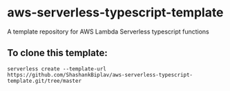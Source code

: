 # aws-serverless-typescript-template
A template repository for AWS Lambda Serverless typescript functions

## To clone this template:

`serverless create --template-url https://github.com/ShashankBiplav/aws-serverless-typescript-template.git/tree/master`
